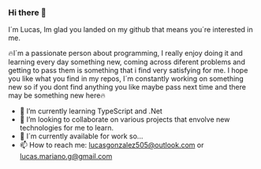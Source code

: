 ### Hi there 👋
I´m Lucas, Im glad you landed on my github that means you´re interested in me.

🔥I´m a passionate person about programming, I really enjoy doing it and learning every day something new, coming across diferent problems and getting to pass them is something that i find very satisfying for me. I hope you like what you find in my repos, I´m constantly working on something new so if you dont find anything you like maybe pass next time and there may be something new here🔥 

- 🌱 I’m currently learning TypeScript and .Net
- 👯 I’m looking to collaborate on various projects that envolve new technologies for me to learn.
- 💬 I´m currently available for work so...
- 📫 How to reach me: lucasgonzalez505@outlook.com or lucas.mariano.g@gmail.com
